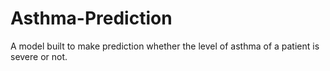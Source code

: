 # Asthma-Prediction
A model built to make prediction whether the level of asthma of a patient is severe or not.
